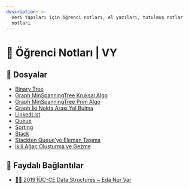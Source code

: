 ```yaml
---
description: >-
  Veri Yapıları için öğrenci notları, el yazıları, tutulmuş notlar
  notları
---
```


# 📕 Öğrenci Notları \| VY

## 📂 Dosyalar

<!--YPackage.YGitbookIntegration-tarafından-otomatik-oluşturulmuştur-->

- [Binary Tree](Binary%20Tree.c)
- [Graph MinSpanningTree Kruksal Algo](Graph%20MinSpanningTree%20Kruksal%20Algo.c)
- [Graph MinSpanningTree Prim Algo](Graph%20MinSpanningTree%20Prim%20Algo.c)
- [Graph İki Nokta Arası Yol Bulma](Graph%20%C4%B0ki%20Nokta%20Aras%C4%B1%20Yol%20Bulma.c)
- [LinkedList](LinkedList.c)
- [Queue](Queue.c)
- [Sorting](Sorting.c)
- [Stack](Stack.c)
- [Stackten Queue'ye Eleman Taşıma](Stackten%20Queue%27ye%20Eleman%20Ta%C5%9F%C4%B1ma.c)
- [İkili Ağaç Oluşturma ve Gezme](%C4%B0kili%20A%C4%9Fa%C3%A7%20Olu%C5%9Fturma%20ve%20Gezme.c)

<!--YPackage.YGitbookIntegration-tarafından-otomatik-oluşturulmuştur-->

## 🔗 Faydalı Bağlantılar

- [👨‍💻 2019 İÜC-CE Data Structures ~ Eda Nur Var](https://github.com/enurv/dataStructures)

